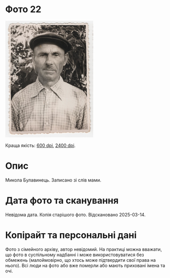 # Фото 22 #

[<img src="photo_022_75.jpg" />](...)

Краща якість: [600 dpi](...), [2400 dpi](...).

# Опис #

Микола Булавинець. Записано зі слів мами.

# Дата фото та сканування #

Невідома дата. Копія старішого фото. Відскановано 2025-03-14.

# Копірайт та персональні дані #

Фото з сімейного архіву, автор невідомий. На практиці можна вважати, що фото в суспільному надбанні і може використовуватися без обмежень (малоймовірно, що хтось може підтвердити свої права на нього). Всі люди на фото або вже померли або мають приховані імена та очі.
